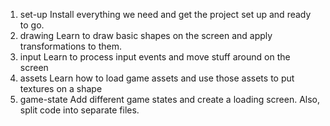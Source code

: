 1. set-up
    Install everything we need and get the project set up and ready to go.
2. drawing
    Learn to draw basic shapes on the screen and apply transformations to them.
3. input
    Learn to process input events and move stuff around on the screen
4. assets
    Learn how to load game assets and use those assets to put textures on a shape
5. game-state
    Add different game states and create a loading screen. Also, split code into separate files.